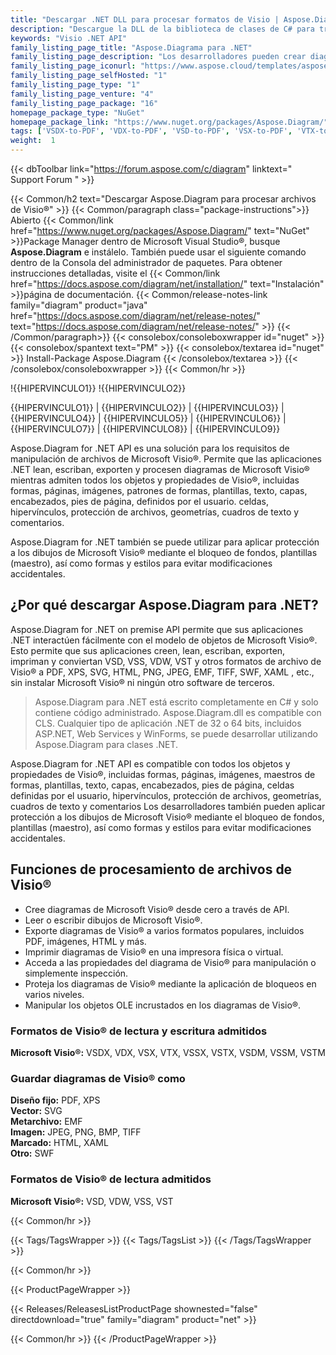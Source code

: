 ```yaml
---
title: "Descargar .NET DLL para procesar formatos de Visio | Aspose.Diagrama"
description: "Descargue la DLL de la biblioteca de clases de C# para trabajar con propiedades y objetos de diagrama de Microsoft Visio®; formas, páginas, imágenes, plantillas, texto, capas, celdas, etc. a través de la API .NET."
keywords: "Visio .NET API"
family_listing_page_title: "Aspose.Diagrama para .NET"
family_listing_page_description: "Los desarrolladores pueden crear diagramas desde cero, cargar fácilmente archivos existentes y manipular los elementos del diagrama para exportar el resultado en otros formatos de Visio, imágenes o formatos de diseño fijo."
family_listing_page_iconurl: "https://www.aspose.cloud/templates/aspose/App_Themes/V3/images/diagram/272x272/aspose_diagram-for-net-min.png"
family_listing_page_selfHosted: "1"
family_listing_page_type: "1"
family_listing_page_venture: "4"
family_listing_page_package: "16"
homepage_package_type: "NuGet"
homepage_package_link: "https://www.nuget.org/packages/Aspose.Diagram/"
tags: ['VSDX-to-PDF', 'VDX-to-PDF', 'VSD-to-PDF', 'VSX-to-PDF', 'VTX-to-PDF', 'VSSX-to-PDF', 'VSTX-to-PDF', 'VSDM-to-PDF', 'VSSM-to-PDF', 'VSTM-to-PDF', 'VDW-to-PDF', 'VSS-to-PDF', 'VST-to-PDF', 'VSD-to-VDX', 'VSD-to-VSX', 'VSD-to-VTX', 'Visio-to-PDF', 'Visio-to-XML', 'VSD-to-PNG', 'Visio-to-Image', 'Diagram-to-PDF', 'Diagram-to-XPS', 'Diagram-to-Image', 'VSS-to-XPS', 'VSSX-to-XPS', 'VSSM-to-XPS', 'VDX-to-XPS', 'VST-to-XPS', 'VSTX-to-XPS', 'VDX-to-XPS', 'VTX-to-XPS', 'VSX-to-XPS', 'VSDX-to-XPS', 'Diagram-to-HTML', 'Visio-to-HTML', 'VSD-to-HTML', 'VSDX-to-HTML', 'VSDM-to-HTML', 'VSTX-to-HTML', 'VSSX-to-HTML', 'VSS-to-HTML', 'VSSM-to-HTML', 'VDX-to-HTML', 'VST-to-HTML', 'VSTX-to-HTML', 'VDX-to-HTML', 'VTX-to-HTML', 'VSX-to-HTML', 'Diagram-to-SVG', 'Visio-toSVG', 'VSD-to-SVG', 'Diagram-to-SWF', 'Visio-to-SWF', 'VSS-to-SWF', 'VSSX-to-SWF', 'VSSM-to-SWF', 'VDW-to-SWF', 'VDX-to-SWF', 'VST-to-SWF', 'VSTX-to-SWF', 'VSTM-to-SWF', 'VDX-to-SWF', 'VTX-to-SWF', 'VSX-to-SWF', 'Diagram-to-XAML', 'Visio-to-XAML', 'VSD-to-XAML']
weight:  1
---
```


{{< dbToolbar link="https://forum.aspose.com/c/diagram" linktext=" Support Forum " >}}

{{< Common/h2 text="Descargar Aspose.Diagram para procesar archivos de Visio®"  >}}
{{< Common/paragraph class="package-instructions">}}
Abierto
{{< Common/link href="https://www.nuget.org/packages/Aspose.Diagram/" text="NuGet"  >}}Package Manager dentro de Microsoft Visual Studio®, busque <b>Aspose.Diagram</b> e instálelo. También puede usar el siguiente comando dentro de la Consola del administrador de paquetes. Para obtener instrucciones detalladas, visite el
{{< Common/link href="https://docs.aspose.com/diagram/net/installation/" text="Instalación"  >}}página de documentación.
{{< Common/release-notes-link family="diagram" product="java" href="https://docs.aspose.com/diagram/net/release-notes/" text="https://docs.aspose.com/diagram/net/release-notes/"  >}}
{{< /Common/paragraph>}}
{{< consolebox/consoleboxwrapper id="nuget" >}}
       {{< consolebox/spantext text="PM" >}}
       {{< consolebox/textarea id="nuget" >}} Install-Package Aspose.Diagram {{< /consolebox/textarea >}}
{{< /consolebox/consoleboxwrapper >}}
{{< Common/hr >}}

!{{HIPERVINCULO1}} !{{HIPERVINCULO2}}

{{HIPERVINCULO1}} | {{HIPERVINCULO2}} | {{HIPERVINCULO3}} | {{HIPERVINCULO4}} | {{HIPERVINCULO5}} | {{HIPERVINCULO6}} | {{HIPERVINCULO7}} | {{HIPERVINCULO8}} | {{HIPERVINCULO9}}

Aspose.Diagram for .NET API es una solución para los requisitos de manipulación de archivos de Microsoft Visio®. Permite que las aplicaciones .NET lean, escriban, exporten y procesen diagramas de Microsoft Visio® mientras admiten todos los objetos y propiedades de Visio®, incluidas formas, páginas, imágenes, patrones de formas, plantillas, texto, capas, encabezados, pies de página, definidos por el usuario. celdas, hipervínculos, protección de archivos, geometrías, cuadros de texto y comentarios.

Aspose.Diagram for .NET también se puede utilizar para aplicar protección a los dibujos de Microsoft Visio® mediante el bloqueo de fondos, plantillas (maestro), así como formas y estilos para evitar modificaciones accidentales.

## ¿Por qué descargar Aspose.Diagram para .NET?

Aspose.Diagram for .NET on premise API permite que sus aplicaciones .NET interactúen fácilmente con el modelo de objetos de Microsoft Visio®. Esto permite que sus aplicaciones creen, lean, escriban, exporten, impriman y conviertan VSD, VSS, VDW, VST y otros formatos de archivo de Visio® a PDF, XPS, SVG, HTML, PNG, JPEG, EMF, TIFF, SWF, XAML , etc., sin instalar Microsoft Visio® ni ningún otro software de terceros.

> Aspose.Diagram para .NET está escrito completamente en C# y solo contiene código administrado. Aspose.Diagram.dll es compatible con CLS. Cualquier tipo de aplicación .NET de 32 o 64 bits, incluidos ASP.NET, Web Services y WinForms, se puede desarrollar utilizando Aspose.Diagram para clases .NET.

Aspose.Diagram for .NET API es compatible con todos los objetos y propiedades de Visio®, incluidas formas, páginas, imágenes, maestros de formas, plantillas, texto, capas, encabezados, pies de página, celdas definidas por el usuario, hipervínculos, protección de archivos, geometrías, cuadros de texto y comentarios Los desarrolladores también pueden aplicar protección a los dibujos de Microsoft Visio® mediante el bloqueo de fondos, plantillas (maestro), así como formas y estilos para evitar modificaciones accidentales.

## Funciones de procesamiento de archivos de Visio®

- Cree diagramas de Microsoft Visio® desde cero a través de API.
- Leer o escribir dibujos de Microsoft Visio®.
- Exporte diagramas de Visio® a varios formatos populares, incluidos PDF, imágenes, HTML y más.
- Imprimir diagramas de Visio® en una impresora física o virtual.
- Acceda a las propiedades del diagrama de Visio® para manipulación o simplemente inspección.
- Proteja los diagramas de Visio® mediante la aplicación de bloqueos en varios niveles.
- Manipular los objetos OLE incrustados en los diagramas de Visio®.

### Formatos de Visio® de lectura y escritura admitidos

**Microsoft Visio®:** VSDX, VDX, VSX, VTX, VSSX, VSTX, VSDM, VSSM, VSTM

### Guardar diagramas de Visio® como

**Diseño fijo:** PDF, XPS\
**Vector:** SVG\
**Metarchivo:** EMF\
**Imagen:** JPEG, PNG, BMP, TIFF\
**Marcado:** HTML, XAML\
**Otro:** SWF

### Formatos de Visio® de lectura admitidos

**Microsoft Visio®:** VSD, VDW, VSS, VST

{{< Common/hr >}}

{{< Tags/TagsWrapper >}}
 {{< Tags/TagsList >}}
{{< /Tags/TagsWrapper >}}

{{< Common/hr >}}

{{< ProductPageWrapper >}}
<!-- ReleasesListProductPage-->
   {{< Releases/ReleasesListProductPage shownested="false"  directdownload="true" family="diagram" product="net" >}}
<!-- /ReleasesListProductPage-->
{{< Common/hr >}}
{{< /ProductPageWrapper >}}

